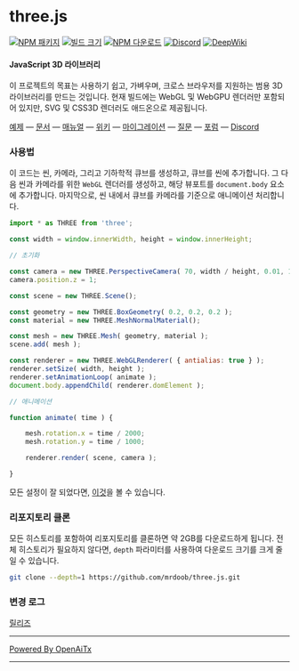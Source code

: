 # three.js

[![NPM 패키지][npm]][npm-url]
[![빌드 크기][build-size]][build-size-url]
[![NPM 다운로드][npm-downloads]][npmtrends-url]
[![Discord][discord]][discord-url]
[![DeepWiki][deepwiki]][deepwiki-url]

#### JavaScript 3D 라이브러리

이 프로젝트의 목표는 사용하기 쉽고, 가벼우며, 크로스 브라우저를 지원하는 범용 3D 라이브러리를 만드는 것입니다. 현재 빌드에는 WebGL 및 WebGPU 렌더러만 포함되어 있지만, SVG 및 CSS3D 렌더러도 애드온으로 제공됩니다.

[예제](https://threejs.org/examples/) &mdash;
[문서](https://threejs.org/docs/) &mdash;
[매뉴얼](https://threejs.org/manual/) &mdash;
[위키](https://github.com/mrdoob/three.js/wiki) &mdash;
[마이그레이션](https://github.com/mrdoob/three.js/wiki/Migration-Guide) &mdash;
[질문](https://stackoverflow.com/questions/tagged/three.js) &mdash;
[포럼](https://discourse.threejs.org/) &mdash;
[Discord](https://discord.gg/56GBJwAnUS)

### 사용법

이 코드는 씬, 카메라, 그리고 기하학적 큐브를 생성하고, 큐브를 씬에 추가합니다. 그 다음 씬과 카메라를 위한 `WebGL` 렌더러를 생성하고, 해당 뷰포트를 `document.body` 요소에 추가합니다. 마지막으로, 씬 내에서 큐브를 카메라를 기준으로 애니메이션 처리합니다.

```javascript
import * as THREE from 'three';

const width = window.innerWidth, height = window.innerHeight;

// 초기화

const camera = new THREE.PerspectiveCamera( 70, width / height, 0.01, 10 );
camera.position.z = 1;

const scene = new THREE.Scene();

const geometry = new THREE.BoxGeometry( 0.2, 0.2, 0.2 );
const material = new THREE.MeshNormalMaterial();

const mesh = new THREE.Mesh( geometry, material );
scene.add( mesh );

const renderer = new THREE.WebGLRenderer( { antialias: true } );
renderer.setSize( width, height );
renderer.setAnimationLoop( animate );
document.body.appendChild( renderer.domElement );

// 애니메이션

function animate( time ) {

	mesh.rotation.x = time / 2000;
	mesh.rotation.y = time / 1000;

	renderer.render( scene, camera );

}
```

모든 설정이 잘 되었다면, [이것](https://jsfiddle.net/v98k6oze/)을 볼 수 있습니다.

### 리포지토리 클론

모든 히스토리를 포함하여 리포지토리를 클론하면 약 2GB를 다운로드하게 됩니다. 전체 히스토리가 필요하지 않다면, `depth` 파라미터를 사용하여 다운로드 크기를 크게 줄일 수 있습니다.

```sh
git clone --depth=1 https://github.com/mrdoob/three.js.git
```

### 변경 로그

[릴리즈](https://github.com/mrdoob/three.js/releases)


[npm]: https://img.shields.io/npm/v/three
[npm-url]: https://www.npmjs.com/package/three
[build-size]: https://badgen.net/bundlephobia/minzip/three
[build-size-url]: https://bundlephobia.com/result?p=three
[npm-downloads]: https://img.shields.io/npm/dw/three
[npmtrends-url]: https://www.npmtrends.com/three
[discord]: https://img.shields.io/discord/685241246557667386
[discord-url]: https://discord.gg/56GBJwAnUS
[deepwiki]: https://deepwiki.com/badge.svg
[deepwiki-url]: https://deepwiki.com/mrdoob/three.js


---

[Powered By OpenAiTx](https://github.com/OpenAiTx/OpenAiTx)

---